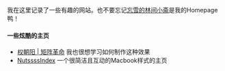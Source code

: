 我在这里记录了一些有趣的网站。也不要忘记[忘雪的林间小斋](https://leeody.github.io/mywebsite_apotheke/)是我的Homepage鸭！
#### 一些炫酷的主页

- [权朝阳 | 矩阵革命](https://quancy.cn/) 我也很想学习如何制作这种效果
- [NutssssIndex](https://n0ts.top/nutssss1/) 一个很简洁且互动的Macbook样式的主页